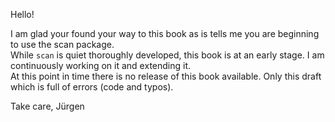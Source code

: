 Hello!

I am glad your found your way to this book as is tells me you are beginning to use the scan package.  
While `scan` is quiet thoroughly developed, this book is at an early stage. I am continuously working on it and extending it.  
At this point in time there is no release of this book available. Only this draft which is full of errors (code and typos).  

Take care,
Jürgen  